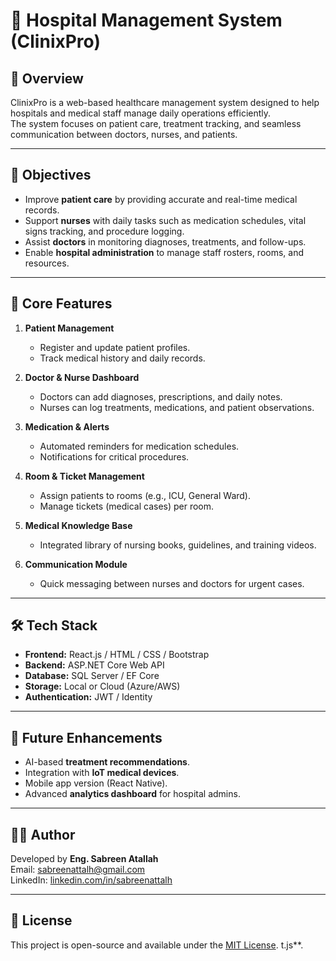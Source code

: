 # 🏥 Hospital Management System (ClinixPro)

## 📌 Overview
ClinixPro is a web-based healthcare management system designed to help hospitals and medical staff manage daily operations efficiently.  
The system focuses on patient care, treatment tracking, and seamless communication between doctors, nurses, and patients.

---

## 🎯 Objectives
- Improve **patient care** by providing accurate and real-time medical records.
- Support **nurses** with daily tasks such as medication schedules, vital signs tracking, and procedure logging.
- Assist **doctors** in monitoring diagnoses, treatments, and follow-ups.
- Enable **hospital administration** to manage staff rosters, rooms, and resources.

---

## 🧩 Core Features
1. **Patient Management**
   - Register and update patient profiles.
   - Track medical history and daily records.

2. **Doctor & Nurse Dashboard**
   - Doctors can add diagnoses, prescriptions, and daily notes.
   - Nurses can log treatments, medications, and patient observations.

3. **Medication & Alerts**
   - Automated reminders for medication schedules.
   - Notifications for critical procedures.

4. **Room & Ticket Management**
   - Assign patients to rooms (e.g., ICU, General Ward).
   - Manage tickets (medical cases) per room.

5. **Medical Knowledge Base**
   - Integrated library of nursing books, guidelines, and training videos.

6. **Communication Module**
   - Quick messaging between nurses and doctors for urgent cases.

---

## 🛠️ Tech Stack
- **Frontend:** React.js / HTML / CSS / Bootstrap  
- **Backend:** ASP.NET Core Web API  
- **Database:** SQL Server / EF Core  
- **Storage:** Local or Cloud (Azure/AWS)  
- **Authentication:** JWT / Identity  

---

## 🚀 Future Enhancements
- AI-based **treatment recommendations**.  
- Integration with **IoT medical devices**.  
- Mobile app version (React Native).  
- Advanced **analytics dashboard** for hospital admins.  

---

## 👩‍💻 Author
Developed by **Eng. Sabreen Atallah**  
Email: sabreenattalh@gmail.com  
LinkedIn: [linkedin.com/in/sabreenattalh](https://linkedin.com/in/sabreenattalh)  

---

## 📜 License
This project is open-source and available under the [MIT License](LICENSE).
t.js**.
